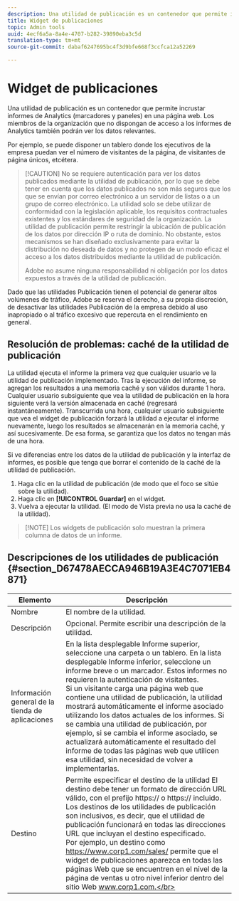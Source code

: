 ```yaml
---
description: Una utilidad de publicación es un contenedor que permite incrustar informes de marketing (marcadores y tableros) en una página web. Los miembros de la organización que no dispongan de acceso a los informes de marketing también podrán ver los datos relevantes.
title: Widget de publicaciones
topic: Admin tools
uuid: 4ecf6a5a-8a4e-4707-b282-39890eba3c5d
translation-type: tm+mt
source-git-commit: dabaf6247695bc4f3d9bfe668f3ccfca12a52269

---
```



# Widget de publicaciones

Una utilidad de publicación es un contenedor que permite incrustar informes de Analytics (marcadores y paneles) en una página web. Los miembros de la organización que no dispongan de acceso a los informes de Analytics también podrán ver los datos relevantes.

Por ejemplo, se puede disponer un tablero donde los ejecutivos de la empresa puedan ver el número de visitantes de la página, de visitantes de página únicos, etcétera.

>[!CAUTION] No se requiere autenticación para ver los datos publicados mediante la utilidad de publicación, por lo que se debe tener en cuenta que los datos publicados no son más seguros que los que se envían por correo electrónico a un servidor de listas o a un grupo de correo electrónico. La utilidad solo se debe utilizar de conformidad con la legislación aplicable, los requisitos contractuales existentes y los estándares de seguridad de la organización. La utilidad de publicación permite restringir la ubicación de publicación de los datos por dirección IP o ruta de dominio. No obstante, estos mecanismos se han diseñado exclusivamente para evitar la distribución no deseada de datos y no protegen de un modo eficaz el acceso a los datos distribuidos mediante la utilidad de publicación.
>
> Adobe no asume ninguna responsabilidad ni obligación por los datos expuestos a través de la utilidad de publicación.

Dado que las utilidades Publicación tienen el potencial de generar altos volúmenes de tráfico, Adobe se reserva el derecho, a su propia discreción, de desactivar las utilidades Publicación de la empresa debido al uso inapropiado o al tráfico excesivo que repercuta en el rendimiento en general.

## Resolución de problemas: caché de la utilidad de publicación

La utilidad ejecuta el informe la primera vez que cualquier usuario ve la utilidad de publicación implementado. Tras la ejecución del informe, se agregan los resultados a una memoria caché y son válidos durante 1 hora. Cualquier usuario subsiguiente que vea la utilidad de publicación en la hora siguiente verá la versión almacenada en caché (regresará instantáneamente). Transcurrida una hora, cualquier usuario subsiguiente que vea el widget de publicación forzará la utilidad a ejecutar el informe nuevamente, luego los resultados se almacenarán en la memoria caché, y así sucesivamente. De esa forma, se garantiza que los datos no tengan más de una hora.

Si ve diferencias entre los datos de la utilidad de publicación y la interfaz de informes, es posible que tenga que borrar el contenido de la caché de la utilidad de publicación.

1. Haga clic en la utilidad de publicación (de modo que el foco se sitúe sobre la utilidad).
1. Haga clic en **[!UICONTROL Guardar]** en el widget.
1. Vuelva a ejecutar la utilidad. (El modo de Vista previa no usa la caché de la utilidad).

>[!NOTE] Los widgets de publicación solo muestran la primera columna de datos de un informe.

## Descripciones de los utilidades de publicación {#section_D67478AECCA946B19A3E4C7071EB4871}

| Elemento | Descripción |
|--- |--- |
| Nombre | El nombre de la utilidad. |
| Descripción | Opcional. Permite escribir una descripción de la utilidad. |
| Información general de la tienda de aplicaciones | En la lista desplegable Informe superior, seleccione una carpeta o un tablero. En la lista desplegable Informe inferior, seleccione un informe breve o un marcador.  Estos informes no requieren la autenticación de visitantes. <br>Si un visitante carga una página web que contiene una utilidad de publicación, la utilidad mostrará automáticamente el informe asociado utilizando los datos actuales de los informes. Si se cambia una utilidad de publicación, por ejemplo, si se cambia el informe asociado, se actualizará automáticamente el resultado del informe de todas las páginas web que utilicen esa utilidad, sin necesidad de volver a implementarlas.</br> |
| Destino | Permite especificar el destino de la utilidad   El destino debe tener un formato de dirección URL válido, con el prefijo https:// o https:// incluido. Los destinos de los utilidades de publicación son inclusivos, es decir, que el utilidad de publicación funcionará en todas las direcciones URL que incluyan el destino especificado. <br>Por ejemplo, un destino como https://www.corp1.com/sales/ permite que el widget de publicaciones aparezca en todas las páginas Web que se encuentren en el nivel de la página de ventas u otro nivel inferior dentro del sitio Web www.corp1.com.</br> |
